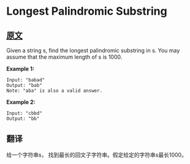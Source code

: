 # Longest Palindromic Substring 

## [原文](https://leetcode.com/problems/longest-palindromic-substring/)

Given a string s, find the longest palindromic substring in s. You may assume that the maximum length of s is 1000.

**Example 1:**

``` text
Input: "babad"
Output: "bab"
Note: "aba" is also a valid answer.
```

**Example 2:**

``` text
Input: "cbbd"
Output: "bb"
```

## 翻译

给一个字符串s， 找到最长的回文子字符串。假定给定的字符串s最长1000。
